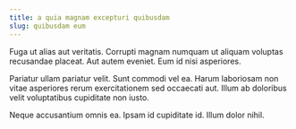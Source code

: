 ```yaml
---
title: a quia magnam excepturi quibusdam
slug: quibusdam eum
---
```


Fuga ut alias aut veritatis. Corrupti magnam numquam ut aliquam voluptas recusandae placeat. Aut autem eveniet. Eum id nisi asperiores.

Pariatur ullam pariatur velit. Sunt commodi vel ea. Harum laboriosam non vitae asperiores rerum exercitationem sed occaecati aut. Illum ab doloribus velit voluptatibus cupiditate non iusto.

Neque accusantium omnis ea. Ipsam id cupiditate id. Illum dolor nihil.
